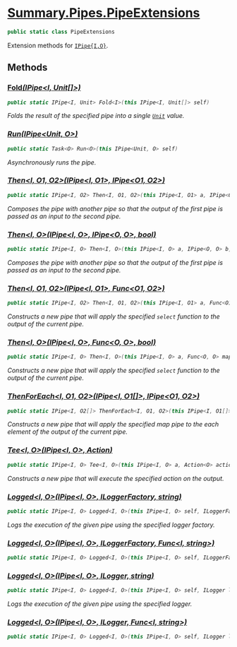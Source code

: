 # [Summary.Pipes.PipeExtensions](../src/Core/Pipes/PipeExtensions.cs#L8)
```cs
public static class PipeExtensions
```

Extension methods for [`IPipe{I,O}`](./IPipe{I,O}.md).

## Methods
### [Fold<I>(IPipe<I, Unit[]>)](../src/Core/Pipes/PipeExtensions.cs#L13)
```cs
public static IPipe<I, Unit> Fold<I>(this IPipe<I, Unit[]> self)
```

Folds the result of the specified pipe into a single [`Unit`](./Unit.md) value.

### [Run<O>(IPipe<Unit, O>)](../src/Core/Pipes/PipeExtensions.cs#L19)
```cs
public static Task<O> Run<O>(this IPipe<Unit, O> self)
```

Asynchronously runs the pipe.

### [Then<I, O1, O2>(IPipe<I, O1>, IPipe<O1, O2>)](../src/Core/Pipes/PipeExtensions.cs#L25)
```cs
public static IPipe<I, O2> Then<I, O1, O2>(this IPipe<I, O1> a, IPipe<O1, O2> b)
```

Composes the pipe with another pipe so that the output of the first pipe is passed as an input to the second pipe.

### [Then<I, O>(IPipe<I, O>, IPipe<O, O>, bool)](../src/Core/Pipes/PipeExtensions.cs#L31)
```cs
public static IPipe<I, O> Then<I, O>(this IPipe<I, O> a, IPipe<O, O> b, bool when)
```

Composes the pipe with another pipe so that the output of the first pipe is passed as an input to the second pipe.

### [Then<I, O1, O2>(IPipe<I, O1>, Func<O1, O2>)](../src/Core/Pipes/PipeExtensions.cs#L37)
```cs
public static IPipe<I, O2> Then<I, O1, O2>(this IPipe<I, O1> a, Func<O1, O2> map)
```

Constructs a new pipe that will apply the specified `select` function to the output of the current pipe.

### [Then<I, O>(IPipe<I, O>, Func<O, O>, bool)](../src/Core/Pipes/PipeExtensions.cs#L43)
```cs
public static IPipe<I, O> Then<I, O>(this IPipe<I, O> a, Func<O, O> map, bool when)
```

Constructs a new pipe that will apply the specified `select` function to the output of the current pipe.

### [ThenForEach<I, O1, O2>(IPipe<I, O1[]>, IPipe<O1, O2>)](../src/Core/Pipes/PipeExtensions.cs#L49)
```cs
public static IPipe<I, O2[]> ThenForEach<I, O1, O2>(this IPipe<I, O1[]> a, IPipe<O1, O2> b)
```

Constructs a new pipe that will apply the specified map pipe to the each element of the output of the current pipe.

### [Tee<I, O>(IPipe<I, O>, Action<O>)](../src/Core/Pipes/PipeExtensions.cs#L55)
```cs
public static IPipe<I, O> Tee<I, O>(this IPipe<I, O> a, Action<O> action)
```

Constructs a new pipe that will execute the specified action on the output.

### [Logged<I, O>(IPipe<I, O>, ILoggerFactory, string)](../src/Core/Pipes/PipeExtensions.cs#L61)
```cs
public static IPipe<I, O> Logged<I, O>(this IPipe<I, O> self, ILoggerFactory factory, string message)
```

Logs the execution of the given pipe using the specified logger factory.

### [Logged<I, O>(IPipe<I, O>, ILoggerFactory, Func<I, string>)](../src/Core/Pipes/PipeExtensions.cs#L64)
```cs
public static IPipe<I, O> Logged<I, O>(this IPipe<I, O> self, ILoggerFactory factory, Func<I, string> message)
```

### [Logged<I, O>(IPipe<I, O>, ILogger, string)](../src/Core/Pipes/PipeExtensions.cs#L70)
```cs
public static IPipe<I, O> Logged<I, O>(this IPipe<I, O> self, ILogger logger, string message)
```

Logs the execution of the given pipe using the specified logger.

### [Logged<I, O>(IPipe<I, O>, ILogger, Func<I, string>)](../src/Core/Pipes/PipeExtensions.cs#L73)
```cs
public static IPipe<I, O> Logged<I, O>(this IPipe<I, O> self, ILogger logger, Func<I, string> message)
```


